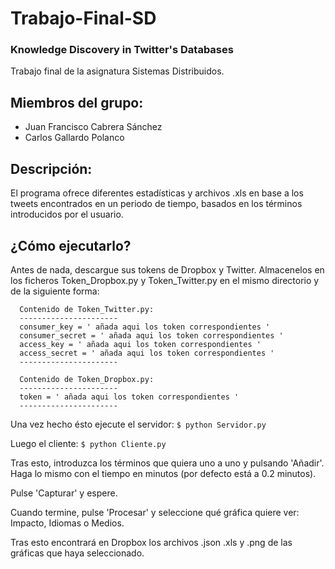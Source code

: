 # Trabajo-Final-SD
### Knowledge Discovery in Twitter's  Databases
Trabajo final de la asignatura Sistemas Distribuidos.

## Miembros del grupo:
  - Juan Francisco Cabrera Sánchez
  - Carlos Gallardo Polanco

## Descripción:
  El programa ofrece diferentes estadísticas y archivos .xls en base a los
  tweets encontrados en un periodo de tiempo, basados en los términos
  introducidos por el usuario.

## ¿Cómo ejecutarlo?
  Antes de nada, descargue sus tokens de Dropbox y Twitter.
  Almacenelos en los ficheros Token_Dropbox.py y Token_Twitter.py
  en el mismo directorio y de la siguiente forma:

      Contenido de Token_Twitter.py:
      ----------------------
      consumer_key = ' añada aqui los token correspondientes '
      consumer_secret = ' añada aqui los token correspondientes '
      access_key = ' añada aqui los token correspondientes '
      access_secret = ' añada aqui los token correspondientes '
      ----------------------

      Contenido de Token_Dropbox.py:
      ----------------------
      token = ' añada aqui los token correspondientes '
      ----------------------

  Una vez hecho ésto ejecute el servidor:
    ```
    $ python Servidor.py
    ```

  Luego el cliente:
    ```
    $ python Cliente.py
    ```

  Tras esto, introduzca los términos que quiera uno a uno y pulsando 'Añadir'.
  Haga lo mismo con el tiempo en minutos (por defecto está a 0.2 minutos).

  Pulse 'Capturar' y espere.

  Cuando termine, pulse 'Procesar' y seleccione qué gráfica quiere ver:
  Impacto, Idiomas o Medios.

  Tras esto encontrará en Dropbox los archivos .json .xls y .png de las
  gráficas que haya seleccionado.
